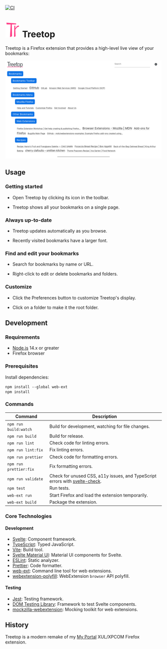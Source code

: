 [![CI](https://github.com/msmolens/treetop/workflows/CI/badge.svg)](https://github.com/msmolens/treetop/actions?query=workflow%3ACI)

# ![Treetop logo](src/icons/generated/icons/icon48.png) Treetop

Treetop is a Firefox extension that provides a high-level live view of your bookmarks:

![Screenshot of Treetop](images/screenshots/treetop.png)

## Usage

### Getting started

- Open Treetop by clicking its icon in the toolbar.

- Treetop shows all your bookmarks on a single page.

### Always up-to-date

- Treetop updates automatically as you browse.

- Recently visited bookmarks have a larger font.

### Find and edit your bookmarks

- Search for bookmarks by name or URL.

- Right-click to edit or delete bookmarks and folders.

### Customize

- Click the Preferences button to customize Treetop's display.

- Click on a folder to make it the root folder.

## Development

### Requirements

- [Node.js](https://nodejs.org/) 14.x or greater
- Firefox browser

### Prerequisites

Install dependencies:

```
npm install --global web-ext
npm install
```

### Commands

| Command                | Description |
| ---------------------- | ----------- |
| `npm run build:watch`  | Build for development, watching for file changes. |
| `npm run build`        | Build for release. |
| `npm run lint`         | Check code for linting errors. |
| `npm run lint:fix`     | Fix linting errors. |
| `npm run prettier`     | Check code for formatting errors. |
| `npm run prettier:fix` | Fix formatting errors. |
| `npm run validate`     | Check for unused CSS, a11y issues, and TypeScript errors with [svelte-check](https://github.com/sveltejs/language-tools/tree/master/packages/svelte-check). |
| `npm test`             | Run tests. |
| `web-ext run`          | Start Firefox and load the extension temporarily. |
| `web-ext build`        | Package the extension. |

### Core Technologies

#### Development
- [Svelte](https://svelte.dev/): Component framework.
- [TypeScript](https://www.typescriptlang.org/): Typed JavaScript.
- [Vite](https://vitejs.dev/): Build tool.
- [Svelte Material UI](https://sveltematerialui.com/): Material UI components for Svelte.
- [ESLint](https://eslint.org/): Static analyzer.
- [Prettier](https://prettier.io/): Code formatter.
- [web-ext](https://github.com/mozilla/web-ext): Command line tool for web extensions.
- [webextension-polyfill](https://github.com/mozilla/webextension-polyfill): WebExtension `browser` API polyfill.

#### Testing
- [Jest](https://jestjs.io/): Testing framework.
- [DOM Testing Library](https://testing-library.com/): Framework to test Svelte components.
- [mockzilla-webextension](https://lusito.github.io/mockzilla-webextension/): Mocking toolkit for web extensions.

## History

Treetop is a modern remake of my [My Portal](https://github.com/msmolens/myportal)
XUL/XPCOM Firefox extension.
